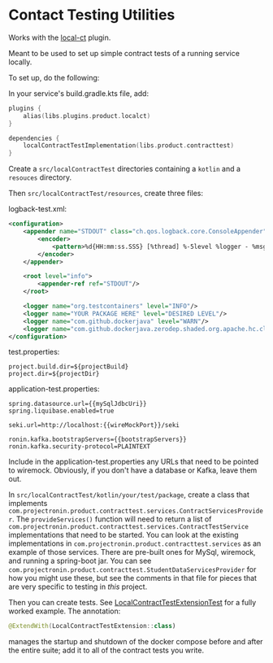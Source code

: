 # Contact Testing Utilities

Works with the [local-ct](../gradle-plugins/product-gradle-local-ct) plugin.

Meant to be used to set up simple contract tests of a running service locally.

To set up, do the following:

In your service's build.gradle.kts file, add:

```kotlin
plugins {
    alias(libs.plugins.product.localct)
}

dependencies {
    localContractTestImplementation(libs.product.contracttest)
}
```

Create a `src/localContractTest` directories containing a `kotlin` and a `resouces` directory.

Then `src/localContractTest/resources`, create three files:

logback-test.xml:
```xml
<configuration>
    <appender name="STDOUT" class="ch.qos.logback.core.ConsoleAppender">
        <encoder>
            <pattern>%d{HH:mm:ss.SSS} [%thread] %-5level %logger - %msg%n</pattern>
        </encoder>
    </appender>

    <root level="info">
        <appender-ref ref="STDOUT"/>
    </root>

    <logger name="org.testcontainers" level="INFO"/>
    <logger name="YOUR PACKAGE HERE" level="DESIRED LEVEL"/>
    <logger name="com.github.dockerjava" level="WARN"/>
    <logger name="com.github.dockerjava.zerodep.shaded.org.apache.hc.client5.http.wire" level="OFF"/>
</configuration>

```

test.properties:
```properties
project.build.dir=${projectBuild}
project.dir=${projectDir}
```

application-test.properties:
```properties
spring.datasource.url={{mySqlJdbcUri}}
spring.liquibase.enabled=true

seki.url=http://localhost:{{wireMockPort}}/seki

ronin.kafka.bootstrapServers={{bootstrapServers}}
ronin.kafka.security-protocol=PLAINTEXT
```

Include in the application-test.properties any URLs that need to be pointed to wiremock.  Obviously, if you don't have a database or Kafka, leave them out.

In `src/localContractTest/kotlin/your/test/package`, create a class that implements `com.projectronin.product.contracttest.services.ContractServicesProvider`.  The
`provideServices()` function will need to return a list of `com.projectronin.product.contracttest.services.ContractTestService` implementations that need to be started.
You can look at the existing implementations in `com.projectronin.product.contracttest.services` as an example of those services.  There are pre-built ones for MySql, wiremock,
and running a spring-boot jar.  You can see `com.projectronin.product.contracttest.StudentDataServicesProvider` for how you might use these, but see the comments in that
file for pieces that are very specific to testing in _this_ project.

Then you can create tests. See [LocalContractTestExtensionTest](./src/test/kotlin/com/projectronin/product/contracttest/LocalContractTestExtensionTest.kt) for
a fully worked example. The annotation:

```kotlin
@ExtendWith(LocalContractTestExtension::class)
```

manages the startup and shutdown of the docker compose before and after the entire suite; add it to all of the contract tests you write.
